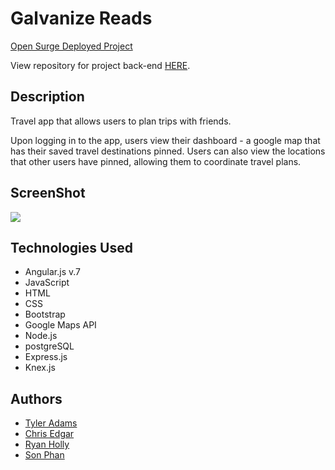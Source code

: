 # Galvanize Reads

[Open Surge Deployed Project](http://my-passport-app.surge.sh/)

View repository for project back-end [HERE](https://github.com/Ryanholly3/passport-app-api).

## Description
Travel app that allows users to plan trips with friends.

Upon logging in to the app, users view their dashboard - a google map that has their saved travel destinations pinned. Users can also view the locations that other users have pinned, allowing them to coordinate travel plans.

## ScreenShot 
![](ScreenShot.jpg)

## Technologies Used
* Angular.js v.7
* JavaScript
* HTML
* CSS
* Bootstrap
* Google Maps API
* Node.js
* postgreSQL
* Express.js
* Knex.js

## Authors
* [Tyler Adams](https://github.com/tadams9145)
* [Chris Edgar](https://github.com/verzetem)
* [Ryan Holly](https://github.com/Ryanholly3)
* [Son Phan](https://github.com/svphan1)
